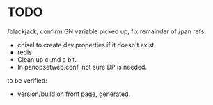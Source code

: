 # TODO

/blackjack, confirm GN variable picked up, fix remainder of /pan refs.

* chisel to create dev.properties if it doesn't exist.
* redis
* Clean up ci.md a bit.
* In panopsetweb.conf, not sure DP is needed.

to be verified:

* version/build on front page, generated.
